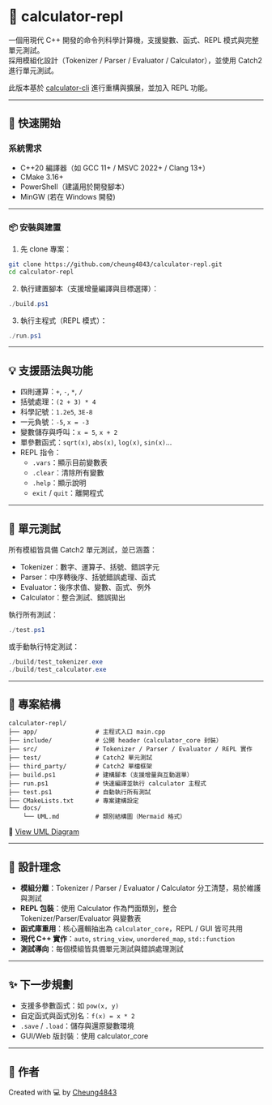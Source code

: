 # 🧮 calculator-repl

一個用現代 C++ 開發的命令列科學計算機，支援變數、函式、REPL 模式與完整單元測試。  
採用模組化設計（Tokenizer / Parser / Evaluator / Calculator），並使用 Catch2 進行單元測試。

此版本基於 [calculator-cli](https://github.com/cheung4843/calculator-cli) 進行重構與擴展，並加入 REPL 功能。

---

## 🚀 快速開始

### 系統需求

- C++20 編譯器（如 GCC 11+ / MSVC 2022+ / Clang 13+）
- CMake 3.16+
- PowerShell（建議用於開發腳本）
- MinGW (若在 Windows 開發)

---

### 📦 安裝與建置

1. 先 clone 專案：

```bash
git clone https://github.com/cheung4843/calculator-repl.git
cd calculator-repl
```

2. 執行建置腳本（支援增量編譯與目標選擇）：

```powershell
./build.ps1
```

3. 執行主程式（REPL 模式）：

```powershell
./run.ps1
```

---

## 💡 支援語法與功能

- 四則運算：`+`, `-`, `*`, `/`
- 括號處理：`(2 + 3) * 4`
- 科學記號：`1.2e5`, `3E-8`
- 一元負號：`-5`, `x = -3`
- 變數儲存與呼叫：`x = 5`, `x + 2`
- 單參數函式：`sqrt(x)`, `abs(x)`, `log(x)`, `sin(x)`...
- REPL 指令：
  - `.vars`：顯示目前變數表
  - `.clear`：清除所有變數
  - `.help`：顯示說明
  - `exit` / `quit`：離開程式

---

## 🧪 單元測試

所有模組皆具備 Catch2 單元測試，並已涵蓋：
- Tokenizer：數字、運算子、括號、錯誤字元
- Parser：中序轉後序、括號錯誤處理、函式
- Evaluator：後序求值、變數、函式、例外
- Calculator：整合測試、錯誤拋出

執行所有測試：

```powershell
./test.ps1
```

或手動執行特定測試：

```powershell
./build/test_tokenizer.exe
./build/test_calculator.exe
```

---

## 📁 專案結構

```
calculator-repl/
├── app/                # 主程式入口 main.cpp
├── include/            # 公開 header（calculator_core 封裝）
├── src/                # Tokenizer / Parser / Evaluator / REPL 實作
├── test/               # Catch2 單元測試
├── third_party/        # Catch2 單檔框架
├── build.ps1           # 建構腳本（支援增量與互動選單）
├── run.ps1             # 快速編譯並執行 calculator 主程式
├── test.ps1            # 自動執行所有測試
├── CMakeLists.txt      # 專案建構設定
└── docs/
    └── UML.md          # 類別結構圖（Mermaid 格式）
```

📘 [View UML Diagram](docs/UML.md)

---

## 📐 設計理念

- **模組分離**：Tokenizer / Parser / Evaluator / Calculator 分工清楚，易於維護與測試
- **REPL 包裝**：使用 Calculator 作為門面類別，整合 Tokenizer/Parser/Evaluator 與變數表
- **函式庫重用**：核心邏輯抽出為 `calculator_core`，REPL / GUI 皆可共用
- **現代 C++ 實作**：`auto`, `string_view`, `unordered_map`, `std::function`
- **測試導向**：每個模組皆具備單元測試與錯誤處理測試

---

## ✨ 下一步規劃

- 支援多參數函式：如 `pow(x, y)`
- 自定函式與函式別名：`f(x) = x * 2`
- `.save` / `.load`：儲存與還原變數環境
- GUI/Web 版封裝：使用 calculator_core

---

## 🙌 作者

Created with 💻 by [Cheung4843](https://github.com/cheung4843)
